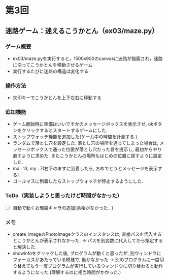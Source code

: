 # 第3回
## 迷路ゲーム：迷えるこうかとん（ex03/maze.py）
### ゲーム概要
- ex03/maze.pyを実行すると，1500x900のcanvasに迷路が描画され，迷路に沿ってこうかとんを移動させるゲーム
- 実行するたびに迷路の構造は変化する
### 操作方法
- 矢印キーでこうかとんを上下左右に移動する
### 追加機能
- ゲーム開始時に準備はいいですかのメッセージボックスを表示させ, okボタンをクリックするとスタートするゲームにした.
- ストップウォッチ機能を追加した(ゲーム中の時間を計測する.)
- ランダムで落とし穴を設定した. 落とし穴の場所を通ってしまった場合は, メッセージボックスで通った位置が落とし穴だった旨を提示し, 最初からやり直すように求めた. またこうかとんの場所もはじめの位置に戻すように設定した.
- mx : 13, my : 7(右下のますに到着したら, おめでとうとメッセージを表示する)．
- ゴールマスに到着したらストップウォッチが停止するようにした.

### ToDo（実装しようと思ったけど時間がなかった）
- [ ] 自動で動くお邪魔キャラの追加(余裕がなかった...)
### メモ
- create_imageのPhotoImageクラスのインスタンスは, 直接パスを代入するとこうかとんが表示されなかった. → パスを別変数に代入してから指定すると解決した.
- showinfoをクリックした後, プログラムが動くと思ったが, 別ウィンドウにフォーカスがあたっている模様で, 動かなかった → 別のプログラムに一度切り替えてもう一度プログラムが実行しているウィンドウに切り替わると動作するようになった.(理解するのに相当時間がかかった.)
